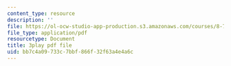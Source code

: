 ```yaml
---
content_type: resource
description: ''
file: https://ol-ocw-studio-app-production.s3.amazonaws.com/courses/8-701-introduction-to-nuclear-and-particle-physics-fall-2020/bb7c4a09733c7bbf866f32f63a4e4a6c_qHq6ndGK0To.pdf
file_type: application/pdf
resourcetype: Document
title: 3play pdf file
uid: bb7c4a09-733c-7bbf-866f-32f63a4e4a6c
---
```

